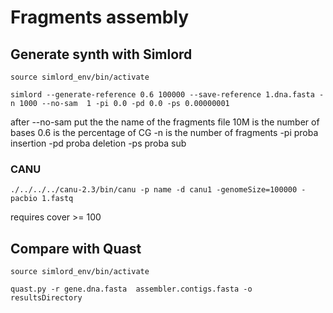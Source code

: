 # Fragments assembly


## Generate synth with Simlord

    source simlord_env/bin/activate

    simlord --generate-reference 0.6 100000 --save-reference 1.dna.fasta -n 1000 --no-sam  1 -pi 0.0 -pd 0.0 -ps 0.00000001

after --no-sam put the the name of the fragments file
10M is the number of bases
0.6 is the percentage of CG
-n is the number of fragments
-pi proba insertion
-pd proba deletion
-ps proba sub

### CANU

    ./../../../canu-2.3/bin/canu -p name -d canu1 -genomeSize=100000 -pacbio 1.fastq 

requires cover >= 100

## Compare with Quast

    source simlord_env/bin/activate

    quast.py -r gene.dna.fasta  assembler.contigs.fasta -o resultsDirectory


